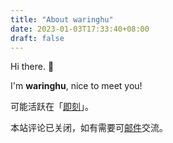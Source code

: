 ```yaml
---
title: "About waringhu"
date: 2023-01-03T17:33:40+08:00
draft: false
---
```


Hi there. 👋

I'm **waringhu**, nice to meet you!

可能活跃在「[即刻](https://okjk.co/nkcDuq)」。

本站评论已关闭，如有需要可[邮件](mailto:waringhu@gmail.com?body=from_waringhu's_blog)交流。